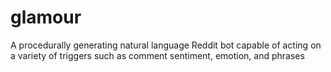 # glamour
A procedurally generating natural language Reddit bot capable of acting on a variety of triggers such as comment sentiment, emotion, and phrases
